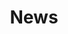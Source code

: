 ---
title: "News"
heading: "News"
newsContent: [   
        {
        image: "/image/the-economic-times.jpg",
        paragraph: "School management software app ‘myly’ acquired by US-based investor",
        anchor: https://economictimes.indiatimes.com/industry/services/education/school-management-software-app-myly-acquired-by-us-based-investor/articleshow/70607790.cms" 
        },
        {
          image: "/image/myly-Bhamashah-Techno-Fund.png",
          paragraph: "EduCommerce Technologies was chosen in one of the top 7 start-ups in Rajasthan from 700+ companies."
        },
        {
            image: "/image/edtech1000.png",
            paragraph: "myly was listed in the Global EdTech 1000 Companies Transforming Education by EdTech Digest, USA.",
            anchor: "https://www.mylyapp.com/files/2018-SOE-EdTechDigest.pdf"
            
        },
        {
          image: "/image/edstart-up.png",
          paragraph: "Disruption 2017: 50 EdStartups That Will Redefine The Education System!",
          anchor: "http://www.scoonews.com/news/final-listing-disruption-2017-50-edstartups-that-will-redefine-the-education-system-in-india-1563"
        },
      
 
          {
            image: "/image/school-assistance.png",
            paragraph: "School Assistance App a Class Apart",
            anchor: "#popup1"
          },
          {
             image: "/image/world-education.png",
             paragraph: "myly awarded the Best Technology Enabled Learning Platform at World Education Summit 2016, Dubai",
             anchor: "http://digitalcreed.in/how-start-up-myly-raised-10000-in-seed-funding/"
          },
          {
             image: "/image/page-swipe.png",
             paragraph: "EduCommerce technologies owned edtech startup ",
             anchor: "http://pageswype.com/index.php/2016/01/12/myly-funding/"
           },
           {
             image: "/image/tech-circle.jpg",
             paragraph: "Ed-tech startup myly raises $100K in seed funding",
             anchor: "http://techcircle.vccircle.com/2016/01/07/ed-tech-startup-myly-raises-100k-in-seed-funding/"                
           },            
        
          {
            image: "/image/i-am-wire.jpg",
            paragraph: "Communication App for educational institutes myly raises funding",
            anchor: "http://www.iamwire.com/2016/01/cloud-based-communication-app-myly-raises-100k-seed-funding/129681"
           },
           {
            image: "/image/the-economic-times.jpg",
            paragraph: "Ed-tech focused mobile app myly raises $100,000 in seed funding",
            anchor: "https://economictimes.indiatimes.com/small-biz/startups/ed-tech-focused-mobile-app-myly-raises-100000-in-seed-funding/articleshow/50473261.cms"                 
           },
           {
             image: "/image/school-news-logo.png",
             paragraph: "Why schools need Apps and ERPs: Gaurav Mundra, CEO, myly App",
             anchor: "https://www.mylyapp.com/news#popup2"                
           },
           {
             image: "/image/ein-logo.png",
             paragraph: "\"myly-School Mobile App” launches its Premium version to connect Schools, Teachers & Parents",
             anchor: "http://www.einpresswire.com/article/339451337/myly-school-mobile-app-launches-its-premium-version-to-connect-schools-teachers-parents"                 
           },
        
           {
            image: "/image/img-star.png",
            paragraph: "How Madhup Bansal and Gaurav Mundra Started myly",
            anchor: "http://therodinhoods.com/forum/topics/how-i-started-my-company-over-masala-chai-and-kids"
           },
           {
            image: "/image/dc.jpg",
            paragraph: "How start-up myly raised $100,000 in seed funding",
            anchor: "http://digitalcreed.in/how-start-up-myly-raised-10000-in-seed-funding/"                
           },
           {
            image: "/image/dsa.jpg",
            paragraph: "India DealBook: myly raise seed funding",
            anchor: "http://www.dealstreetasia.com/stories/india-dealbok-times-internet-buys-viral-shots-myly-and-infurnia-raise-seed-funding-26238/"
           },
           {
            image: "/image/gad-360.jpg",
            paragraph: "India funding roundup: myly",
            anchor: "http://gadgets.ndtv.com/apps/news/india-funding-roundup-confirmtkt-qdesq-freshmenu-pitstop-myly-787344"                   
           },
       
           {
             image: "/image/inc-42.jpg",
             paragraph: "App for school-parent interaction, myly, raises seed funding",
             anchor: "http://inc42.com/flash-feed/myly-raises-seed-funding/"
           },
           {
             image: "/image/vccircle.jpg",
             paragraph: "Ed-tech startup myly raises $100K in seed funding",
             anchor: "http://www.vccircle.com/news/technology/2016/01/07/ed-tech-startup-myly-raises-100k-seed-funding"                 
           },
           {
             image: "/image/crunch-base.jpg",
             paragraph: "myly - EduCommerce Technologies",
             anchor: "https://www.crunchbase.com/organization/myly-educommerce-technologies#/entity"
           },
           {
            image: "/image/knowstartup.jpg",
            paragraph: "Jaipur based ed-tech startup myly raises $100,000 in seed funding",
            anchor: "http://knowstartup.com/2016/01/myly-raises-seed-funding/"                  
           },
   
           {
           image: "/image/thetechportal.jpg",
           paragraph: "Ed-Tech mobile app myly Gets seeded with $100K",
           anchor: "http://thetechportal.in/2016/01/07/myly/"
           },
           {
           image: "/image/nextbigwhat.jpg",
           paragraph: "myly mobile app raises $100,000 in seed funding",
           anchor: "http://www.nextbigwhat.com/edtech-mobile-app-myly-raises-100000-seed-funding-297/"                
           }  
        ]   
weight:
typeOfPage : "News"
---